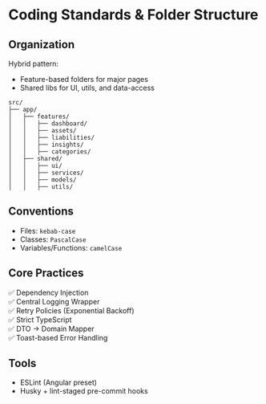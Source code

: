 # Coding Standards & Folder Structure

## Organization
Hybrid pattern:  
- Feature-based folders for major pages  
- Shared libs for UI, utils, and data-access

```
src/
├── app/
│   ├── features/
│   │   ├── dashboard/
│   │   ├── assets/
│   │   ├── liabilities/
│   │   ├── insights/
│   │   ├── categories/
│   ├── shared/
│   │   ├── ui/
│   │   ├── services/
│   │   ├── models/
│   │   ├── utils/
```

## Conventions
- Files: `kebab-case`  
- Classes: `PascalCase`  
- Variables/Functions: `camelCase`  

## Core Practices
✅ Dependency Injection  
✅ Central Logging Wrapper  
✅ Retry Policies (Exponential Backoff)  
✅ Strict TypeScript  
✅ DTO → Domain Mapper  
✅ Toast-based Error Handling  

## Tools
- ESLint (Angular preset)
- Husky + lint-staged pre-commit hooks
